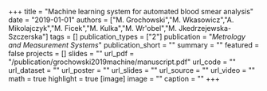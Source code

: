 +++
title = "Machine learning system for automated blood smear analysis"
date = "2019-01-01"
authors = ["M. Grochowski","M. Wkasowicz","A. Mikolajczyk","M. Ficek","M. Kulka","M. Wr'obel","M. Jkedrzejewska-Szczerska"]
tags = []
publication_types = ["2"]
publication = "_Metrology and Measurement Systems_"
publication_short = ""
summary = ""
featured = false
projects = []
slides = ""
url_pdf = "/publication/grochowski2019machine/manuscript.pdf"
url_code = ""
url_dataset = ""
url_poster = ""
url_slides = ""
url_source = ""
url_video = ""
math = true
highlight = true
[image]
image = ""
caption = ""
+++

